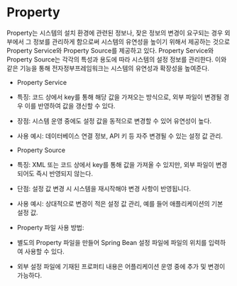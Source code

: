 # Property

Property는 시스템의 설치 환경에 관련된 정보나, 잦은 정보의 변경이 요구되는 경우 외부에서 그 정보를 관리하게 함으로써 시스템의 유연성을 높이기 위해서 제공하는 것으로 Property Service와 Property Source를 제공하고 있다.
Property Service와 Property Source는 각각의 특성과 용도에 따라 시스템의 설정 정보를 관리한다.
이와 같은 기능을 통해 전자정부프레임워크는 시스템의 유연성과 확장성을 높여준다. 

- Property Service
 - 특징: 코드 상에서 key를 통해 해당 값을 가져오는 방식으로, 외부 파일이 변경될 경우 이를 반영하여 값을 갱신할 수 있다.
 - 장점: 시스템 운영 중에도 설정 값을 동적으로 변경할 수 있어 유연성이 높다.
 - 사용 예시: 데이터베이스 연결 정보, API 키 등 자주 변경될 수 있는 설정 값 관리.

- Property Source
 - 특징: XML 또는 코드 상에서 key를 통해 값을 가져올 수 있지만, 외부 파일이 변경되어도 즉시 반영되지 않는다.
 - 단점: 설정 값 변경 시 시스템을 재시작해야 변경 사항이 반영됩니다.
 - 사용 예시: 상대적으로 변경이 적은 설정 값 관리, 예를 들어 애플리케이션의 기본 설정 값.

- Property 파일 사용 방법:
 - 별도의 Property 파일을 만들어 Spring Bean 설정 파일에 파일의 위치를 입력하여 사용할 수 있다.
 - 외부 설정 파일에 기재된 프로퍼티 내용은 어플리케이션 운영 중에 추가 및 변경이 가능하다.
